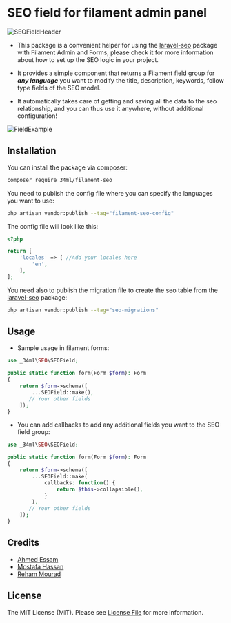# SEO field for filament admin panel

![SEOFieldHeader](https://raw.githubusercontent.com/34ML/Filament-SEO/main/resources/Images/Filament-Seo.jpg)

* This package is a convenient helper for using the [laravel-seo](https://github.com/34ML/laravel-seo) package with Filament Admin and Forms, please check it for more information about how to set up the SEO logic in your project.

* It provides a simple component that returns a Filament field group for **_***any language***_** you want to modify the title, description, keywords, follow type fields of the SEO model.

* It automatically takes care of getting and saving all the data to the seo relationship, and you can thus use it anywhere, without additional configuration!

![FieldExample](https://raw.githubusercontent.com/34ML/Filament-SEO/main/resources/Images/FieldExample.jpg)


## Installation

You can install the package via composer:

```bash
composer require 34ml/filament-seo
```

You need to publish the config file where you can specify the languages you want to use:

```bash
php artisan vendor:publish --tag="filament-seo-config"
```
The config file will look like this:
```php
<?php

return [
    'locales' => [ //Add your locales here
        'en',
    ],
];
```
You need also to publish the migration file to create the seo table from the [laravel-seo](https://github.com/34ML/laravel-seo) package:

```bash
php artisan vendor:publish --tag="seo-migrations"
```

## Usage

* Sample usage in filament forms:
```php
use _34ml\SEO\SEOField;

public static function form(Form $form): Form
{
    return $form->schema([
        ...SEOField::make(),
       // Your other fields
    ]);
}
```

* You can add callbacks to add any additional fields you want to the SEO field group:

```php
use _34ml\SEO\SEOField;

public static function form(Form $form): Form
{
    return $form->schema([
        ...SEOField::make(
            callbacks: function() {
                return $this->collapsible(),
            }
        ),
       // Your other fields
    ]);
}
```

## Credits

- [Ahmed Essam](https://github.com/aessam13)
- [Mostafa Hassan](https://github.com/MostafaHassan1)
- [Reham Mourad](https://github.com/RehamMourad)

## License

The MIT License (MIT). Please see [License File](LICENSE.md) for more information.

